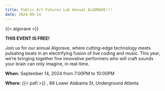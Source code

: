 ```yaml
---
title: Public Art Futures Lab Annual ALGORAVE!!!
date: 2024-09-14
---
```


{{< algorave >}}

**THIS EVENT IS FREE!**

Join us for our annual Algorave, where cutting-edge technology meets pulsating beats in an electrifying fusion of live coding and music. This year, we’re bringing together five innovative performers who will craft sounds your brain can only imagine, in real-time. 

**When:** September 14, 2024 from 7:00PM to 10:00PM

**Where:** {{< pafl >}} , 88 Lower Alabama St, Underground Atlanta

